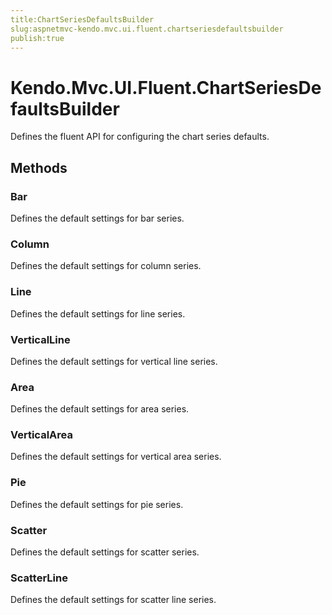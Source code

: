 ```yaml
---
title:ChartSeriesDefaultsBuilder
slug:aspnetmvc-kendo.mvc.ui.fluent.chartseriesdefaultsbuilder
publish:true
---
```


# Kendo.Mvc.UI.Fluent.ChartSeriesDefaultsBuilder

Defines the fluent API for configuring the chart series defaults.

## Methods

### Bar
Defines the default settings for bar series.

### Column
Defines the default settings for column series.

### Line
Defines the default settings for line series.

### VerticalLine
Defines the default settings for vertical line series.

### Area
Defines the default settings for area series.

### VerticalArea
Defines the default settings for vertical area series.

### Pie
Defines the default settings for pie series.

### Scatter
Defines the default settings for scatter series.

### ScatterLine
Defines the default settings for scatter line series.